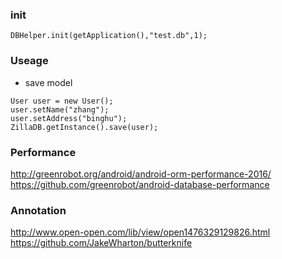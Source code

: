 ### init
```
DBHelper.init(getApplication(),"test.db",1);
```
### Useage

- save model
```
User user = new User();
user.setName("zhang");
user.setAddress("binghu");
ZillaDB.getInstance().save(user);
```


### Performance
<http://greenrobot.org/android/android-orm-performance-2016/>
<https://github.com/greenrobot/android-database-performance>

### Annotation

<http://www.open-open.com/lib/view/open1476329129826.html>
<https://github.com/JakeWharton/butterknife>